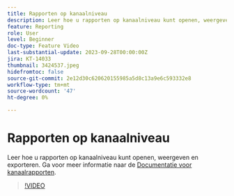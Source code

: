 ```yaml
---
title: Rapporten op kanaalniveau
description: Leer hoe u rapporten op kanaalniveau kunt openen, weergeven en exporteren.
feature: Reporting
role: User
level: Beginner
doc-type: Feature Video
last-substantial-update: 2023-09-28T00:00:00Z
jira: KT-14033
thumbnail: 3424537.jpeg
hidefromtoc: false
source-git-commit: 2e12d30c620620155985a5d8c13a9e6c593332e8
workflow-type: tm+mt
source-wordcount: '47'
ht-degree: 0%

---
```



# Rapporten op kanaalniveau

Leer hoe u rapporten op kanaalniveau kunt openen, weergeven en exporteren. Ga voor meer informatie naar de [Documentatie voor kanaalrapporten](https://experienceleague.adobe.com/docs/journey-optimizer/using/reporting/channel-report/channel-report.html).

>[!VIDEO](https://video.tv.adobe.com/v/3424537/?learn=on)
